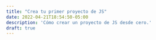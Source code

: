 ```yaml
---
title: "Crea tu primer proyecto de JS"
date: 2022-04-21T18:54:50-05:00
description: 'Cómo crear un proyecto de JS desde cero.'
draft: true
---
```


